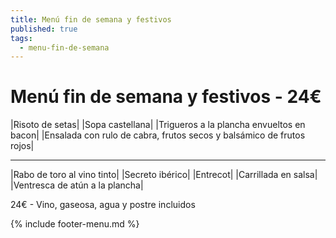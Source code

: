 ```yaml
---
title: Menú fin de semana y festivos
published: true
tags:
  - menu-fin-de-semana
---
```



# Menú fin de semana y festivos - 24€

|Risoto de setas|
|Sopa castellana|
|Trigueros a la plancha envueltos en bacon|
|Ensalada con rulo de cabra, frutos secos y balsámico de frutos rojos|

------

|Rabo de toro al vino tinto|
|Secreto ibérico|
|Entrecot|
|Carrillada en salsa|
|Ventresca de atún a la plancha|

<!-- |Cordero asado|eligiendo este segundo plato se añade 6€ al menú, en total 28€| -->

24€ - Vino, gaseosa, agua y postre incluidos

{% include footer-menu.md %}
